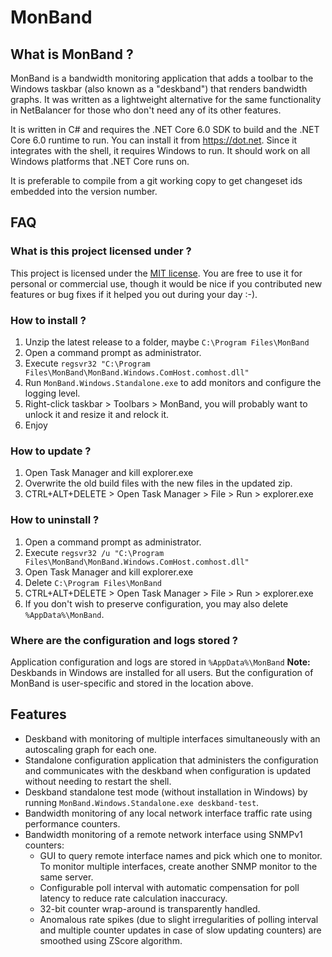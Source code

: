 MonBand
========
What is MonBand ?
-------------------
MonBand is a bandwidth monitoring application that adds a toolbar to the Windows taskbar (also known as a "deskband") that renders bandwidth graphs. It was written as a lightweight alternative for the same functionality in NetBalancer for those who don't need any of its other features.

It is written in C# and requires the .NET Core 6.0 SDK to build and the .NET Core 6.0 runtime to run. You can install it from https://dot.net. Since it integrates with the shell, it requires Windows to run. It should work on all Windows platforms that .NET Core runs on.

It is preferable to compile from a git working copy to get changeset ids embedded into the version number.

FAQ
---
### What is this project licensed under ?
This project is licensed under the [MIT license](http://opensource.org/licenses/MIT). You are free to use it for personal or commercial use, though it would be nice if you contributed new features or bug fixes if it helped you out during your day :-).

### How to install ?
1. Unzip the latest release to a folder, maybe `C:\Program Files\MonBand`
2. Open a command prompt as administrator.
3. Execute `regsvr32 "C:\Program Files\MonBand\MonBand.Windows.ComHost.comhost.dll"`
4. Run `MonBand.Windows.Standalone.exe` to add monitors and configure the logging level.
5. Right-click taskbar > Toolbars > MonBand, you will probably want to unlock it and resize it and relock it.
6. Enjoy

### How to update ?
1. Open Task Manager and kill explorer.exe
2. Overwrite the old build files with the new files in the updated zip.
3. CTRL+ALT+DELETE > Open Task Manager > File > Run > explorer.exe

### How to uninstall ?
1. Open a command prompt as administrator.
2. Execute `regsvr32 /u "C:\Program Files\MonBand\MonBand.Windows.ComHost.comhost.dll"`
3. Open Task Manager and kill explorer.exe
4. Delete `C:\Program Files\MonBand`
5. CTRL+ALT+DELETE > Open Task Manager > File > Run > explorer.exe
6. If you don't wish to preserve configuration, you may also delete `%AppData%\MonBand`.

### Where are the configuration and logs stored ?
Application configuration and logs are stored in `%AppData%\MonBand`
**Note:** Deskbands in Windows are installed for all users. But the configuration of MonBand is user-specific and stored in the location above.

Features
--------
* Deskband with monitoring of multiple interfaces simultaneously with an autoscaling graph for each one.
* Standalone configuration application that administers the configuration and communicates with the deskband when configuration is updated without needing to restart the shell.
* Deskband standalone test mode (without installation in Windows) by running `MonBand.Windows.Standalone.exe deskband-test`.
* Bandwidth monitoring of any local network interface traffic rate using performance counters.
* Bandwidth monitoring of a remote network interface using SNMPv1 counters: 
	* GUI to query remote interface names and pick which one to monitor. To monitor multiple interfaces, create another SNMP monitor to the same server.
	* Configurable poll interval with automatic compensation for poll latency to reduce rate calculation inaccuracy.
	* 32-bit counter wrap-around is transparently handled.
	* Anomalous rate spikes (due to slight irregularities of polling interval and multiple counter updates in case of slow updating counters) are smoothed using ZScore algorithm.
